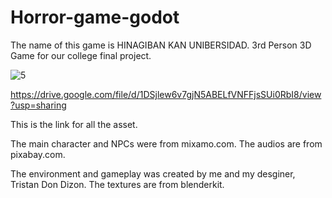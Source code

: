 # Horror-game-godot

The name of this game is HINAGIBAN KAN UNIBERSIDAD. 3rd Person 3D Game for our college final project.

![5](https://github.com/ejsinfuego/horror-game-godot/assets/67304574/e77c14aa-2119-4640-8907-ce0235e93f11)


https://drive.google.com/file/d/1DSjlew6v7gjN5ABELfVNFFjsSUi0RbI8/view?usp=sharing

This is the link for all the asset.

The main character and NPCs were from mixamo.com. The audios are from pixabay.com.

The environment and gameplay was created by me and my desginer, Tristan Don Dizon. The textures are from blenderkit. 
